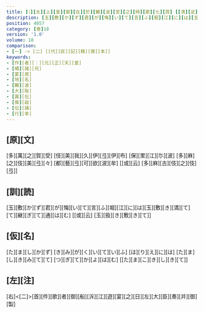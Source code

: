 ```yaml
---
title: [（][太][上][皇][御][在][於][難][波][宮][之][時][歌][七][首] [[清][足][姫][天][皇][也]][）] / [御][製][歌][一][首][[和]]
description: [玉][敷][か][ず][君][が][悔][い][て][言][ふ][堀][江][に][は][玉][敷][き][満][て][て][継][ぎ][て][通][は][む] [[或][云] [玉][扱][き][敷][き][て]]
position: 4057
category: [巻]18
version: '1.0'
volume: 18
comparison:
- [一] -> [二] [[代][匠][記][精][撰][本]]
keywords:
- [作][者][：][元][正][天][皇]
- [橘][諸][兄]
- [宴][席]
- [地][名]
- [難][波]
- [大][阪]
- [異][伝]
- [推][敲]
- [伝][誦]
- [行][幸]
---
```


## [原][文]

[多][萬][之][賀][受] [伎][美][我][久][伊][弖][伊][布] [保][里][江][尓][波] [多][麻][之][伎][美][弖][々] [都][藝][弖][可][欲][波][牟] [[或][云] [多][麻][古][伎][之][伎][弖]]

## [訓][読]

[玉][敷][か][ず][君][が][悔][い][て][言][ふ][堀][江][に][は][玉][敷][き][満][て][て][継][ぎ][て][通][は][む] [[或][云] [玉][扱][き][敷][き][て]]

## [仮][名]

[た][ま][し][か][ず] [き][み][が][く][い][て][い][ふ] [ほ][り][え][に][は] [た][ま][し][き][み][て][て] [つ][ぎ][て][か][よ][は][む] [[た][ま][こ][き][し][き][て]]

## [左][注]

[右]<[二]>[首][件][歌][者][御][船][泝][江][遊][宴][之][日][左][大][臣][奏][并][御][製]
